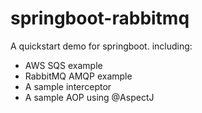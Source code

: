 # springboot-rabbitmq
A quickstart demo for springboot. 
including:
- AWS SQS example
- RabbitMQ AMQP example
- A sample interceptor 
- A sample AOP using @AspectJ
